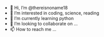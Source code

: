 - 👋 Hi, I’m @thereisnoname18
- 👀 I’m interested in coding, science, reading
- 🌱 I’m currently learning python
- 💞️ I’m looking to collaborate on ...
- 📫 How to reach me ...

<!---
thereisnoname18/thereisnoname18 is a ✨ special ✨ repository because its `README.md` (this file) appears on your GitHub profile.
You can click the Preview link to take a look at your changes.
--->
